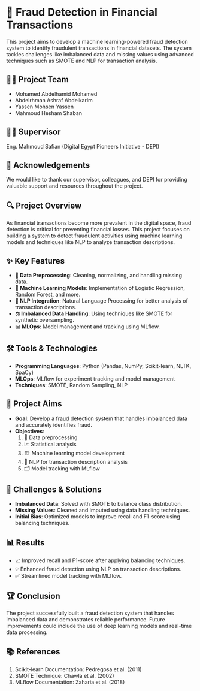 # 🚨 Fraud Detection in Financial Transactions

This project aims to develop a machine learning-powered fraud detection system to identify fraudulent transactions in financial datasets. The system tackles challenges like imbalanced data and missing values using advanced techniques such as SMOTE and NLP for transaction analysis.

## 👨‍💻 Project Team
- Mohamed Abdelhamid Mohamed
- Abdelrhman Ashraf Abdelkarim
- Yassen Mohsen Yassen
- Mahmoud Hesham Shaban

## 🧑‍🏫 Supervisor
Eng. Mahmoud Safian (Digital Egypt Pioneers Initiative - DEPI)

## 🙏 Acknowledgements
We would like to thank our supervisor, colleagues, and DEPI for providing valuable support and resources throughout the project.

## 🔍 Project Overview
As financial transactions become more prevalent in the digital space, fraud detection is critical for preventing financial losses. This project focuses on building a system to detect fraudulent activities using machine learning models and techniques like NLP to analyze transaction descriptions.

## ✨ Key Features
- **🧹 Data Preprocessing**: Cleaning, normalizing, and handling missing data.
- **🤖 Machine Learning Models**: Implementation of Logistic Regression, Random Forest, and more.
- **🧠 NLP Integration**: Natural Language Processing for better analysis of transaction descriptions.
- **⚖️ Imbalanced Data Handling**: Using techniques like SMOTE for synthetic oversampling.
- **📊 MLOps**: Model management and tracking using MLflow.

## 🛠️ Tools & Technologies
- **Programming Languages**: Python (Pandas, NumPy, Scikit-learn, NLTK, SpaCy)
- **MLOps**: MLflow for experiment tracking and model management
- **Techniques**: SMOTE, Random Sampling, NLP

## 🎯 Project Aims
- **Goal**: Develop a fraud detection system that handles imbalanced data and accurately identifies fraud.
- **Objectives**:
  1. 🧽 Data preprocessing
  2. 📈 Statistical analysis
  3. 🏗️ Machine learning model development
  4. 📝 NLP for transaction description analysis
  5. 🗂️ Model tracking with MLflow

## 🚧 Challenges & Solutions
- **Imbalanced Data**: Solved with SMOTE to balance class distribution.
- **Missing Values**: Cleaned and imputed using data handling techniques.
- **Initial Bias**: Optimized models to improve recall and F1-score using balancing techniques.

## 📊 Results
- 📈 Improved recall and F1-score after applying balancing techniques.
- 💡 Enhanced fraud detection using NLP on transaction descriptions.
- ✅ Streamlined model tracking with MLflow.

## 🏆 Conclusion
The project successfully built a fraud detection system that handles imbalanced data and demonstrates reliable performance. Future improvements could include the use of deep learning models and real-time data processing.

## 📚 References
1. Scikit-learn Documentation: Pedregosa et al. (2011)
2. SMOTE Technique: Chawla et al. (2002)
3. MLflow Documentation: Zaharia et al. (2018)
